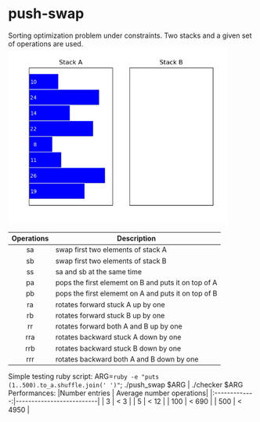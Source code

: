# push-swap
Sorting optimization problem under constraints. Two stacks and a given set of operations are used.
<img src="push-swap.gif" alt="push-swap-animated" width="450"/>

| Operations    | Description   |
|:-------------:|---------------|
| sa            | swap first two elements of stack A |
| sb            | swap first two elements of stack B |
| ss            | sa and sb at the same time |
| pa            | pops the first elememt on B and puts it on top of A |
| pb            | pops the first elememt on A and puts it on top of B |
| ra            | rotates forward stuck A up by one|
| rb            | rotates forward stuck B up by one |
| rr            | rotates forward both A and B up by one |
| rra           | rotates backward stuck A down by one |
| rrb           | rotates backward stuck B down by one |
| rrr           | rotates backward both A and B down by one |

Simple testing ruby script:
ARG=`ruby -e "puts (1..500).to_a.shuffle.join(' ')"`; ./push_swap $ARG | ./checker $ARG
Performances:
|Number entries	| Average number operations|
|:-------------:|--------------------------|
| 3			      	| < 3 |
| 5		      		| < 12  |
| 100	      		| < 690 |
| 500		      	| < 4950  |
